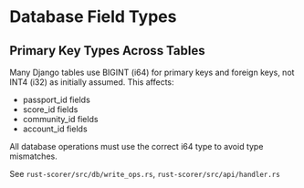 # Database Field Types


## Primary Key Types Across Tables

Many Django tables use BIGINT (i64) for primary keys and foreign keys, not INT4 (i32) as initially assumed. This affects:

- passport_id fields
- score_id fields  
- community_id fields
- account_id fields

All database operations must use the correct i64 type to avoid type mismatches.

See `rust-scorer/src/db/write_ops.rs`, `rust-scorer/src/api/handler.rs`